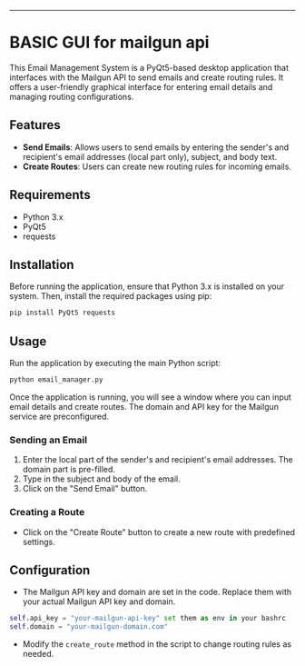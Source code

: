 ---
# BASIC GUI for mailgun api

This Email Management System is a PyQt5-based desktop application that interfaces with the Mailgun API to send emails and create routing rules. It offers a user-friendly graphical interface for entering email details and managing routing configurations.

## Features

- **Send Emails**: Allows users to send emails by entering the sender's and recipient's email addresses (local part only), subject, and body text.
- **Create Routes**: Users can create new routing rules for incoming emails.

## Requirements

- Python 3.x
- PyQt5
- requests

## Installation

Before running the application, ensure that Python 3.x is installed on your system. Then, install the required packages using pip:

```bash
pip install PyQt5 requests
```

## Usage

Run the application by executing the main Python script:

```bash
python email_manager.py
```

Once the application is running, you will see a window where you can input email details and create routes. The domain and API key for the Mailgun service are preconfigured.

### Sending an Email

1. Enter the local part of the sender's and recipient's email addresses. The domain part is pre-filled.
2. Type in the subject and body of the email.
3. Click on the "Send Email" button.

### Creating a Route

- Click on the "Create Route" button to create a new route with predefined settings.

## Configuration

- The Mailgun API key and domain are set in the code. Replace them with your actual Mailgun API key and domain.

```python
self.api_key = "your-mailgun-api-key" set them as env in your bashrc 
self.domain = "your-mailgun-domain.com"
```

- Modify the `create_route` method in the script to change routing rules as needed.

